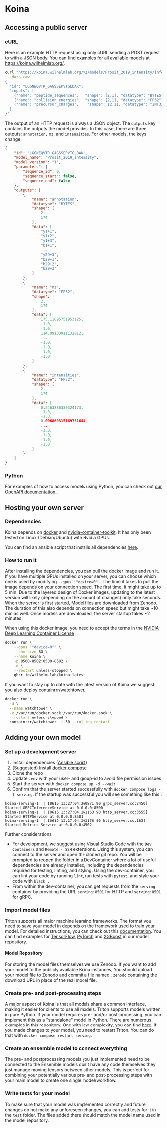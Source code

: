 # Koina

## Accessing a public server
### cURL
Here is an example HTTP request using only cURL sending a POST request to with a JSON body. You can find examples for all available models at https://koina.wilhelmlab.org/. 

```bash
curl "https://koina.wilhelmlab.org/v2/models/Prosit_2019_intensity/infer" \
 --data-raw '
{
  "id": "LGGNEQVTR_GAGSSEPVTGLDAK",
  "inputs": [
    {"name": "peptide_sequences",   "shape": [2,1], "datatype": "BYTES", "data": ["LGGNEQVTR","GAGSSEPVTGLDAK"]},
    {"name": "collision_energies",  "shape": [2,1], "datatype": "FP32",  "data": [25,25]},
    {"name": "precursor_charges",    "shape": [2,1], "datatype": "INT32", "data": [1,2]}
  ]
}'
```

The output of an HTTP request is always a JSON object. The `outputs` key contains the outputs the model provides. In this case, there are three outputs: `annotation,` `mz`, and `intensities`. For other models, the keys change.

```json
{
    "id": "LGGNEQVTR_GAGSSEPVTGLDAK",
    "model_name": "Prosit_2019_intensity",
    "model_version": "1",
    "parameters": {
        "sequence_id": 0,
        "sequence_start": false,
        "sequence_end": false
    },
    "outputs": [
        {
            "name": "annotation",
            "datatype": "BYTES",
            "shape": [
                2,
                174
            ],
            "data": [
                "y1+1",
                "y1+2",
                "y1+3",
                "b1+1",
                ...
                "y29+3",
                "b29+1",
                "b29+2",
                "b29+3"
            ]
        },
        {
            "name": "mz",
            "datatype": "FP32",
            "shape": [
                2,
                174
            ],
            "data": [
                175.11895751953125,
                -1.0,
                -1.0,
                114.09133911132812,
                ...
                -1.0,
                -1.0,
                -1.0,
                -1.0
            ]
        },
        {
            "name": "intensities",
            "datatype": "FP32",
            "shape": [
                2,
                174
            ],
            "data": [
                0.2463880330324173,
                -1.0,
                -1.0,
                0.006869315169751644,
                ...
                -1.0,
                -1.0,
                -1.0,
                -1.0
            ]
        }
    ]
}
```


### Python
For examples of how to access models using Python, you can check out [our OpenAPI documentation ](https://koina.wilhelmlab.org/docs/#overview).

## Hosting your own server

### Dependencies
Koina depends on [docker](https://docs.docker.com/engine/install/) and [nvidia-container-toolkit](https://docs.nvidia.com/datacenter/cloud-native/container-toolkit/overview.html).
It has only been tested on Linux (Debian/Ubuntu) with Nvidia GPUs.

You can find an ansible script that installs all dependencies [here](docs/server/).

### How to run it
After installing the dependencies, you can pull the docker image and run it. If you have multiple GPUs installed on your server, you can choose which one is used by modifying `--gpus '"device=0"'`. The time it takes to pull the image depends on your connection speed. The first time, it might take up to 5 min. Due to the layered design of Docker images, updating to the latest version will likely (depending on the amount of changes) only take seconds. When the server is first started, Model files are downloaded from Zenodo. The duration of this also depends on connection speed but might take ~10 min as well. Once models are downloaded, the server startup takes ~2 minutes.

When using this docker image, you need to accept the terms in the [NVIDIA Deep Learning Container License](NVIDIA_Deep_Learning_Container_License.pdf)
```bash
docker run \
    --gpus '"device=0"' \
    --shm-size 8G \
    --name koina \
    -p 8500-8502:8500-8502 \
    -d \
    --restart unless-stopped \
    ghcr.io/wilhelm-lab/koina:latest
```

If you want to stay up to date with the latest version of Koina we suggest you also deploy containrrr/watchtower.


```bash
docker run \
  -d \
  --name watchtower \
  -v /var/run/docker.sock:/var/run/docker.sock \
  --restart unless-stopped \
  containrrr/watchtower -i 30 --rolling-restart
```

## Adding your own model

### Set up a development server

1. Install dependencies ([Ansible script](docs/server/))
2. (Suggested) Install [docker compose](https://docs.docker.com/engine/install/ubuntu/#install-using-the-repository)
3. Clone the repo
5. Update `.env` with your user- and group-id to avoid file permission issues
6. Start the server with `docker compose up -d --wait`
7. Confirm that the server started successfully with `docker compose logs -f serving`. If the startup was successful you will see something like this.:
```
koina-serving-1  | I0615 13:27:04.260871 90 grpc_server.cc:2450] Started GRPCInferenceService at 0.0.0.0:8500
koina-serving-1  | I0615 13:27:04.261163 90 http_server.cc:3555] Started HTTPService at 0.0.0.0:8501
koina-serving-1  | I0615 13:27:04.303178 90 http_server.cc:185] Started Metrics Service at 0.0.0.0:8502
```

Further considerations
- For development, we suggest using Visual Studio Code with the `Dev Containers` and `Remote - SSH` extensions.
  Using this system, you can connect to the server and open the cloned git repo. You will be prompted to reopen the folder in a DevContainer where a lot of useful dependencies are already installed, including the dependencies required for testing, linting, and styling. Using the dev-container, you can lint your code by running `lint`, run tests with `pytest`, and style your code with `black .`
- From within the dev-container, you can get requests from the `serving` container by providing the URL `serving:8501` for HTTP and `serving:8501` for gRPC.

### Import model files
Triton supports all major machine learning frameworks. The format you need to save your model in depends on the framework used to train your model. For detailed instructions, you can check out this [documentation](https://github.com/triton-inference-server/server/blob/main/docs/user_guide/model_repository.md#model-files).
You can find examples for [TensorFlow](models/Prosit/Prosit_2019_intensity/1), [PyTorch](models/AlphaPept/AlphaPept_ms2_generic/1) and [XGBoost](models/ms2pip/model_20210416_HCD2021_Y/1) in our model repository.

#### Model Repository
For storing the model files themselves we use Zenodo. If you want to add your model to the publicly available Koina instances, You should upload your model file to Zenodo and commit a file named `.zenodo` containing the download URL in place of the real model file.

### Create pre- and post-processing steps
A major aspect of Koina is that all models share a common interface, making it easier for clients to use all models.
Triton supports models written in pure Python. If your model requires pre- and/or post-processing, you can implement this as a "standalone" model in Python.
There are numerous examples in this repository. One with low complexity, you can find [here](models/AlphaPept/AlphaPept_Preprocess_charge/1).
If you made changes to your model, you need to restart Triton. You can do that with `docker compose restart serving`.

### Create an ensemble model to connect everything
The pre- and postprocessing models you just implemented need to be connected to the
Ensemble models don't have any code themselves they just manage moving tensors between other models. This is perfect for combining your potentially various pre- and post-processing steps with your main model to create one single model/workflow.

### Write tests for your model
To make sure that your model was implemented correctly and future changes do not make any unforeseen changes, you can add tests for it in the `test` folder. The files added there should match the model name used in the model repository.
